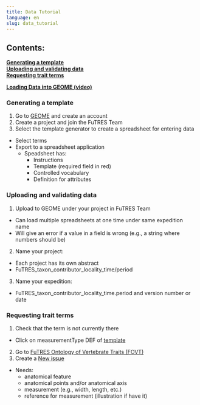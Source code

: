 ```yaml
---
title: Data Tutorial
language: en
slug: data_tutorial
---
```


<h2>Contents:</h2>
<b><a href="#Generating a template">Generating a template</a></b> <br>
<b><a href="#Uploading and validating data">Uploading and validating data</a></b> <br>
<b><a href="#Requesting trait terms">Requesting trait terms</a></b> <br>

<a href="https://www.youtube.com/watch?v=WyJKmFsUVKc"><strong>Loading Data into GEOME (video)</strong></a>

<h3 id="Generating a template">Generating a template</h3>

1. Go to <a href="https://geome-db.org/about">GEOME</a> and create an account
2. Create a project and join the FuTRES Team
3. Select the template generator to create a spreadsheet for entering data
  * Select terms
  * Export to a spreadsheet application
    + Speadsheet has:
      - Instructions
      - Template (required field in red)
      - Controlled vocabulary
      - Definition for attributes

<h3 id="Uploading and validating data"> Uploading and validating data</h3>

1. Upload to GEOME under your project in FuTRES Team
  * Can load multiple spreadsheets at one time under same expedition name
  * Will give an error if a value in a field is wrong (e.g., a string where numbers should be)
2. Name your project:
  * Each project has its own abstract
  * FuTRES_taxon_contributor_locality_time/period
3. Name your expedition:
  * FuTRES_taxon_contributor_locality_time.period and version number or date

<h3 id="Requesting trait terms">Requesting trait terms</h3>

1. Check that the term is not currently there
  * Click on measurementType DEF of <a href="https://geome-db.org/workbench/template">template</a>
2. Go to <a href="https://github.com/futres/fovt">FuTRES Ontology of Vertebrate Traits (FOVT)</a>
3. Create a <a href="https://github.com/futres/fovt-data-pipeline/issues/new">New issue</a>
  * Needs:
    + anatomical feature
    + anatomical points and/or anatomical axis
    + measurement (e.g., width, length, etc.)
    + reference for measurement (illustration if have it)
